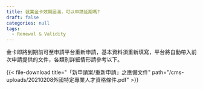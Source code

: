 ```yaml
---
title: 就業金卡效期屆滿，可以申請延期嗎?
draft: false
categories: null
tags:
  - Renewal & Validity
---
```

金卡即將到期前可至申請平台重新申請，基本資料須重新填寫，平台將自動帶入前次申請提供的文件，各類別詳細情形請參考以下。

{{< file-download title="「新申請案/重新申請」之應備文件" path="/cms-uploads/20210208外國特定專業人才資格條件.pdf" >}}